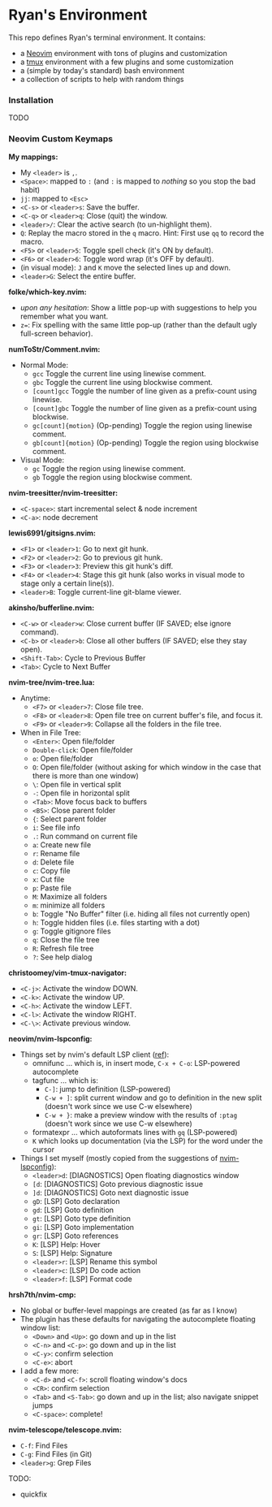 # Ryan's Environment

This repo defines Ryan's terminal environment. It contains:
- a [Neovim](https://github.com/neovim/neovim) environment with tons of plugins and customization
- a [tmux](https://github.com/tmux/tmux/wiki) environment with a few plugins and some customization
- a (simple by today's standard) bash environment
- a collection of scripts to help with random things

### Installation

TODO

### Neovim Custom Keymaps

**My mappings:**
 - My `<leader>` is `,`.
 - `<Space>`: mapped to `:` (and `:` is mapped to _nothing_ so you stop the bad habit)
 - `jj`: mapped to `<Esc>`
 - `<C-s>` or `<leader>s`: Save the buffer.
 - `<C-q>` or `<leader>q`: Close (quit) the window.
 - `<leader>/`: Clear the active search (to un-highlight them).
 - `Q`: Replay the macro stored in the `q` macro. Hint: First use `qq` to record the macro.
 - `<F5>` or `<leader>5`: Toggle spell check (it's ON by default).
 - `<F6>` or `<leader>6`: Toggle word wrap (it's OFF by default).
 - (in visual mode): `J` and `K` move the selected lines up and down.
 - `<leader>G`: Select the entire buffer.

**folke/which-key.nvim:**
 - _upon any hesitation_: Show a little pop-up with suggestions to help you remember what you want.
 - `z=`: Fix spelling with the same little pop-up (rather than the default ugly full-screen behavior).

**numToStr/Comment.nvim:**
 - Normal Mode:
   - `gcc` Toggle the current line using linewise comment.
   - `gbc` Toggle the current line using blockwise comment.
   - `[count]gcc` Toggle the number of line given as a prefix-count using linewise.
   - `[count]gbc` Toggle the number of line given as a prefix-count using blockwise.
   - `gc[count]{motion}` (Op-pending) Toggle the region using linewise comment.
   - `gb[count]{motion}` (Op-pending) Toggle the region using blockwise comment.
 - Visual Mode:
   - `gc` Toggle the region using linewise comment.
   - `gb` Toggle the region using blockwise comment.

**nvim-treesitter/nvim-treesitter:**
 - `<C-space>`: start incremental select & node increment
 - `<C-a>`: node decrement

**lewis6991/gitsigns.nvim:**
 - `<F1>` or `<leader>1`: Go to next git hunk.
 - `<F2>` or `<leader>2`: Go to previous git hunk.
 - `<F3>` or `<leader>3`: Preview this git hunk's diff.
 - `<F4>` or `<leader>4`: Stage this git hunk (also works in visual mode to stage only a certain line(s)).
 - `<leader>B`: Toggle current-line git-blame viewer.

**akinsho/bufferline.nvim:**
 - `<C-w>` or `<leader>w`: Close current buffer (IF SAVED; else ignore command).
 - `<C-b>` or `<leader>b`: Close all other buffers (IF SAVED; else they stay open).
 - `<Shift-Tab>`: Cycle to Previous Buffer
 - `<Tab>`: Cycle to Next Buffer

**nvim-tree/nvim-tree.lua:**
 - Anytime:
   - `<F7>` or `<leader>7`: Close file tree.
   - `<F8>` or `<leader>8`: Open file tree on current buffer's file, and focus it.
   - `<F9>` or `<leader>9`: Collapse all the folders in the file tree.
 - When in File Tree:
   - `<Enter>`: Open file/folder
   - `Double-click`: Open file/folder
   - `o`: Open file/folder
   - `O`: Open file/folder (without asking for which window in the case that there is more than one window)
   - `\`: Open file in vertical split
   - `-`: Open file in horizontal split
   - `<Tab>`: Move focus back to buffers
   - `<BS>`: Close parent folder
   - `{`: Select parent folder
   - `i`: See file info
   - `.`: Run command on current file
   - `a`: Create new file
   - `r`: Rename file
   - `d`: Delete file
   - `c`: Copy file
   - `x`: Cut file
   - `p`: Paste file
   - `M`: Maximize all folders
   - `m`: minimize all folders
   - `b`: Toggle "No Buffer" filter (i.e. hiding all files not currently open)
   - `h`: Toggle hidden files (i.e. files starting with a dot)
   - `g`: Toggle gitignore files
   - `q`: Close the file tree
   - `R`: Refresh file tree
   - `?`: See help dialog

**christoomey/vim-tmux-navigator:**
 - `<C-j>`: Activate the window DOWN.
 - `<C-k>`: Activate the window UP.
 - `<C-h>`: Activate the window LEFT.
 - `<C-l>`: Activate the window RIGHT.
 - `<C-\>`: Activate previous window.

**neovim/nvim-lspconfig:**
 - Things set by nvim's default LSP client ([ref](https://neovim.io/doc/user/lsp.html)):
   - omnifunc ... which is, in insert mode, `C-x + C-o`: LSP-powered autocomplete
   - tagfunc ... which is:
     - `C-]`: jump to definition (LSP-powered)
     - `C-w + ]`: split current window and go to definition in the new split (doesn't work since we use C-w elsewhere)
     - `C-w + }`: make a preview window with the results of `:ptag` (doesn't work since we use C-w elsewhere)
   - formatexpr ... which autoformats lines with `gq` (LSP-powered)
   - `K` which looks up documentation (via the LSP) for the word under the cursor
 - Things I set myself (mostly copied from the suggestions of [nvim-lspconfig](https://github.com/neovim/nvim-lspconfig#suggested-configuration)):
   - `<leader>d`: [DIAGNOSTICS] Open floating diagnostics window
   - `[d`: [DIAGNOSTICS] Goto previous diagnostic issue
   - `]d`: [DIAGNOSTICS] Goto next diagnostic issue
   - `gD`: [LSP] Goto declaration
   - `gd`: [LSP] Goto definition
   - `gt`: [LSP] Goto type definition
   - `gi`: [LSP] Goto implementation
   - `gr`: [LSP] Goto references
   - `K`: [LSP] Help: Hover
   - `S`: [LSP] Help: Signature
   - `<leader>r`: [LSP] Rename this symbol
   - `<leader>c`: [LSP] Do code action
   - `<leader>f`: [LSP] Format code

**hrsh7th/nvim-cmp:**
 - No global or buffer-level mappings are created (as far as I know)
 - The plugin has these defaults for navigating the autocomplete floating window list:
   - `<Down>` and `<Up>`: go down and up in the list
   - `<C-n>` and `<C-p>`: go down and up in the list
   - `<C-y>`: confirm selection
   - `<C-e>`: abort
 - I add a few more:
   - `<C-d>` and `<C-f>`: scroll floating window's docs
   - `<CR>`: confirm selection
   - `<Tab>` and `<S-Tab>`: go down and up in the list; also navigate snippet jumps
   - `<C-space>`: complete!

**nvim-telescope/telescope.nvim:**
 - `C-f`: Find Files
 - `C-g`: Find Files (in Git)
 - `<leader>g`: Grep Files

TODO:
 - quickfix
